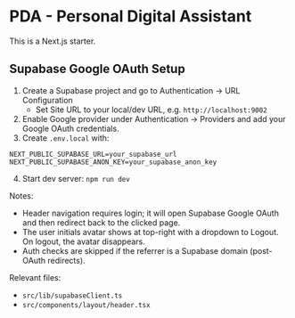 # PDA - Personal Digital Assistant

This is a Next.js starter.

## Supabase Google OAuth Setup

1. Create a Supabase project and go to Authentication → URL Configuration
   - Set Site URL to your local/dev URL, e.g. `http://localhost:9002`
2. Enable Google provider under Authentication → Providers and add your Google OAuth credentials.
3. Create `.env.local` with:

```
NEXT_PUBLIC_SUPABASE_URL=your_supabase_url
NEXT_PUBLIC_SUPABASE_ANON_KEY=your_supabase_anon_key
```

4. Start dev server: `npm run dev`

Notes:
- Header navigation requires login; it will open Supabase Google OAuth and then redirect back to the clicked page.
- The user initials avatar shows at top-right with a dropdown to Logout. On logout, the avatar disappears.
- Auth checks are skipped if the referrer is a Supabase domain (post-OAuth redirects).

Relevant files:
- `src/lib/supabaseClient.ts`
- `src/components/layout/header.tsx`
